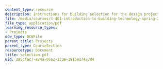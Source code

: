 ```yaml
---
content_type: resource
description: Instructions for building selection for the design project.
file: /media/courses/4-401-introduction-to-building-technology-spring-2006/2a5cfac7e24a06a2133e191be17423d4_selection.pdf
file_type: application/pdf
learning_resource_types:
- Projects
ocw_type: OCWFile
parent_title: Projects
parent_type: CourseSection
resourcetype: Document
title: selection.pdf
uid: 2a5cfac7-e24a-06a2-133e-191be17423d4
---
```

